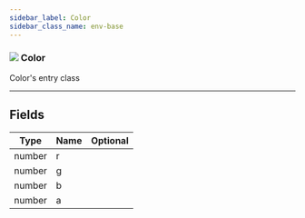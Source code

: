 ```yaml
---
sidebar_label: Color
sidebar_class_name: env-base
---
```


### ![](/img/wiki/base.png) Color
Color's entry class<br/>

-----------------
## Fields

| Type   | Name | Optional |
| ------ | ---- | -------: |
| number | r |   |
| number | g |   |
| number | b |   |
| number | a |   |

